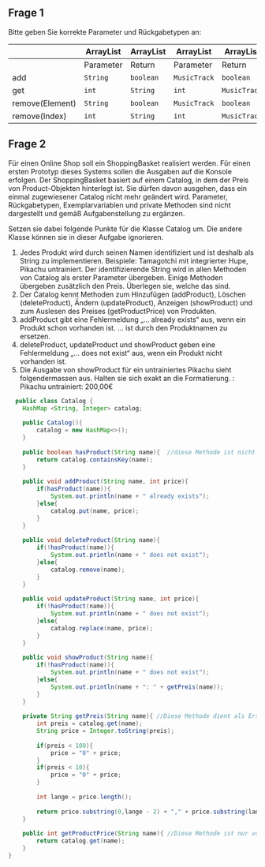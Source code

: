 ## Frage 1 ##

Bitte geben Sie korrekte Parameter und Rückgabetypen an:

|                       | ArrayList<String>     | ArrayList<String>     | ArrayList<MusicTrack> | ArrayList<MusicTrack> | ArrayList             | ArrayList             |
|-----------------------|-----------------------|-----------------------|-----------------------|-----------------------|-----------------------|-----------------------|
|                       | Parameter             | Return                | Parameter             | Return                | Parameter             | Return                |
| add                   | ```String```          | ```boolean```         | ```MusicTrack```      | ```boolean```         | ```Object```          | ```boolean```         |
| get                   | ```int```             | ```String```          | ```int```             | ```MusicTrack```      | ```int```             | ```Object```          |
| remove(Element)       | ```String```          | ```boolean```         | ```MusicTrack```      | ```boolean```         | ```Object```          | ```boolean```         |
| remove(Index)         | ```int```             | ```String```          | ```int```             | ```MusicTrack```      | ```int```             | ```Object```          |

## Frage 2 ##

Für einen Online Shop soll ein ShoppingBasket realisiert werden. Für einen ersten Prototyp dieses Systems sollen die Ausgaben auf die Konsole erfolgen. Der ShoppingBasket basiert auf einem Catalog, in dem der Preis von Product-Objekten hinterlegt ist. Sie dürfen davon ausgehen, dass ein einmal zugewiesener Catalog nicht mehr geändert wird. 
Parameter, Rückgabetypen, Exemplarvariablen und private Methoden sind nicht dargestellt und gemäß Aufgabenstellung zu ergänzen.

Setzen sie dabei folgende Punkte für die Klasse Catalog um. Die andere Klasse können sie in dieser Aufgabe ignorieren.

  1. Jedes Produkt wird durch seinen Namen identifiziert und ist deshalb als String zu implementieren. Beispiele:
     Tamagotchi mit integrierter Hupe, Pikachu untrainiert. Der identifizierende String wird in allen Methoden von
     Catalog als erster Parameter übergeben. Einige Methoden übergeben zusätzlich den Preis. Überlegen sie, welche das sind.
  2. Der Catalog kennt Methoden zum Hinzufügen (addProduct), Löschen (deleteProduct), Ändern (updateProduct),
     Anzeigen (showProduct) und zum Auslesen des Preises (getProductPrice) von Produkten.
  3. addProduct gibt eine Fehlermeldung „... already exists“ aus, wenn ein Produkt schon vorhanden ist. ... ist
     durch den Produktnamen zu ersetzen.
  4. deleteProduct, updateProduct und showProduct geben eine Fehlermeldung „... does not exist“ aus, wenn ein Produkt nicht
     vorhanden ist.
  5. Die Ausgabe von showProduct für ein untrainiertes Pikachu sieht  folgendermassen aus. Halten sie sich exakt an die Formatierung. :
     Pikachu untrainiert: 200,00€
  
```java
  public class Catalog {
    HashMap <String, Integer> catalog;
    
    public Catalog(){
        catalog = new HashMap<>();
    }
    
    public boolean hasProduct(String name){  //diese Methode ist nicht gefordert, wird aber für die späteren if-abfragen genutzt
        return catalog.containsKey(name);
    }
    
    public void addProduct(String name, int price){
        if(hasProduct(name)){
            System.out.println(name + " already exists");
        }else{
            catalog.put(name, price);
        }
    }
    
    public void deleteProduct(String name){
        if(!hasProduct(name)){
            System.out.println(name + " does not exist");
        }else{
            catalog.remove(name);
        }
    }
    
    public void updateProduct(String name, int price){
        if(!hasProduct(name)){
            System.out.println(name + " does not exist");
        }else{
            catalog.replace(name, price);
        }
    }
    
    public void showProduct(String name){
        if(!hasProduct(name)){
            System.out.println(name + " does not exist");
        }else{
            System.out.println(name + ": " + getPreis(name));
        }
    }
    
    private String getPreis(String name){ //Diese Methode dient als Ersatz für "getProductPrice", weil die einen int-Wert zurückgeben muss, ein ausgabefertiger String allerdings sinnvoller ist.
        int preis = catalog.get(name);
        String price = Integer.toString(preis);
        
        if(preis < 100){
            price = "0" + price;
        }
        if(preis < 10){
            price = "0" + price;
        }
        
        int lange = price.length();
        
        return price.substring(0,lange - 2) + "," + price.substring(lange - 2) + "€";
    }
    
    public int getProductPrice(String name){ //Diese Methode ist nur vorhanden, weil ihre Existenz geprüft wird.
        return catalog.get(name);
    }
}
```
